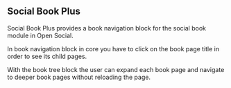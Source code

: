## Social Book Plus

Social Book Plus provides a book navigation block for the social book module in Open Social.

In book navigation block in core you have to click on the book page title in order to see its child pages.

With the book tree block the user can expand each book page and navigate to deeper book pages without reloading the page.